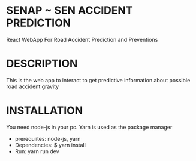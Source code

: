 # SENAP ~ SEN ACCIDENT PREDICTION
React WebApp For Road Accident Prediction and Preventions

# DESCRIPTION
This is the web app to interact to get predictive information about possible road accident gravity 


# INSTALLATION
You need node-js in your pc. Yarn is used as the package manager
- prerequiites: node-js, yarn
- Dependencies: $ yarn install 
- Run: yarn run dev